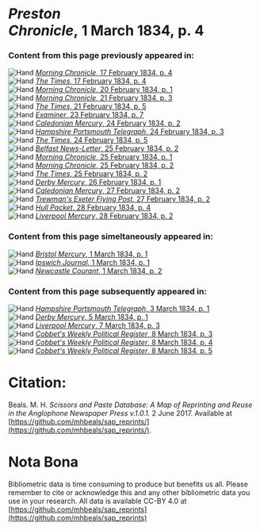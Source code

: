 # *Preston Chronicle*, 1 March 1834, p. 4  
  
### Content from this page previously appeared in:  
![Hand](http://scissorsandpaste.net/wp-content/uploads/2017/06/smallhandpointer.png) [*Morning Chronicle*, 17 February 1834, p. 4](https://mhbeals.github.io/sap_html/Morning-Chronicle/Morning-Chronicle-17-February-1834-p-4)  
![Hand](http://scissorsandpaste.net/wp-content/uploads/2017/06/smallhandpointer.png) [*The Times*, 17 February 1834, p. 4](https://mhbeals.github.io/sap_html/The-Times/The-Times-17-February-1834-p-4)  
![Hand](http://scissorsandpaste.net/wp-content/uploads/2017/06/smallhandpointer.png) [*Morning Chronicle*, 20 February 1834, p. 1](https://mhbeals.github.io/sap_html/Morning-Chronicle/Morning-Chronicle-20-February-1834-p-1)  
![Hand](http://scissorsandpaste.net/wp-content/uploads/2017/06/smallhandpointer.png) [*Morning Chronicle*, 21 February 1834, p. 3](https://mhbeals.github.io/sap_html/Morning-Chronicle/Morning-Chronicle-21-February-1834-p-3)  
![Hand](http://scissorsandpaste.net/wp-content/uploads/2017/06/smallhandpointer.png) [*The Times*, 21 February 1834, p. 5](https://mhbeals.github.io/sap_html/The-Times/The-Times-21-February-1834-p-5)  
![Hand](http://scissorsandpaste.net/wp-content/uploads/2017/06/smallhandpointer.png) [*Examiner*, 23 February 1834, p. 7](https://mhbeals.github.io/sap_html/Examiner/Examiner-23-February-1834-p-7)  
![Hand](http://scissorsandpaste.net/wp-content/uploads/2017/06/smallhandpointer.png) [*Caledonian Mercury*, 24 February 1834, p. 2](https://mhbeals.github.io/sap_html/Caledonian-Mercury/Caledonian-Mercury-24-February-1834-p-2)  
![Hand](http://scissorsandpaste.net/wp-content/uploads/2017/06/smallhandpointer.png) [*Hampshire Portsmouth Telegraph*, 24 February 1834, p. 3](https://mhbeals.github.io/sap_html/Hampshire-Portsmouth-Telegraph/Hampshire-Portsmouth-Telegraph-24-February-1834-p-3)  
![Hand](http://scissorsandpaste.net/wp-content/uploads/2017/06/smallhandpointer.png) [*The Times*, 24 February 1834, p. 5](https://mhbeals.github.io/sap_html/The-Times/The-Times-24-February-1834-p-5)  
![Hand](http://scissorsandpaste.net/wp-content/uploads/2017/06/smallhandpointer.png) [*Belfast News-Letter*, 25 February 1834, p. 2](https://mhbeals.github.io/sap_html/Belfast-News-Letter/Belfast-News-Letter-25-February-1834-p-2)  
![Hand](http://scissorsandpaste.net/wp-content/uploads/2017/06/smallhandpointer.png) [*Morning Chronicle*, 25 February 1834, p. 1](https://mhbeals.github.io/sap_html/Morning-Chronicle/Morning-Chronicle-25-February-1834-p-1)  
![Hand](http://scissorsandpaste.net/wp-content/uploads/2017/06/smallhandpointer.png) [*Morning Chronicle*, 25 February 1834, p. 2](https://mhbeals.github.io/sap_html/Morning-Chronicle/Morning-Chronicle-25-February-1834-p-2)  
![Hand](http://scissorsandpaste.net/wp-content/uploads/2017/06/smallhandpointer.png) [*The Times*, 25 February 1834, p. 2](https://mhbeals.github.io/sap_html/The-Times/The-Times-25-February-1834-p-2)  
![Hand](http://scissorsandpaste.net/wp-content/uploads/2017/06/smallhandpointer.png) [*Derby Mercury*, 26 February 1834, p. 1](https://mhbeals.github.io/sap_html/Derby-Mercury/Derby-Mercury-26-February-1834-p-1)  
![Hand](http://scissorsandpaste.net/wp-content/uploads/2017/06/smallhandpointer.png) [*Caledonian Mercury*, 27 February 1834, p. 2](https://mhbeals.github.io/sap_html/Caledonian-Mercury/Caledonian-Mercury-27-February-1834-p-2)  
![Hand](http://scissorsandpaste.net/wp-content/uploads/2017/06/smallhandpointer.png) [*Trewman's Exeter Flying Post*, 27 February 1834, p. 2](https://mhbeals.github.io/sap_html/Trewman's-Exeter-Flying-Post/Trewman's-Exeter-Flying-Post-27-February-1834-p-2)  
![Hand](http://scissorsandpaste.net/wp-content/uploads/2017/06/smallhandpointer.png) [*Hull Packet*, 28 February 1834, p. 4](https://mhbeals.github.io/sap_html/Hull-Packet/Hull-Packet-28-February-1834-p-4)  
![Hand](http://scissorsandpaste.net/wp-content/uploads/2017/06/smallhandpointer.png) [*Liverpool Mercury*, 28 February 1834, p. 2](https://mhbeals.github.io/sap_html/Liverpool-Mercury/Liverpool-Mercury-28-February-1834-p-2)  
  
### Content from this page simeltaneously appeared in:  
![Hand](http://scissorsandpaste.net/wp-content/uploads/2017/06/smallhandpointer.png) [*Bristol Mercury*, 1 March 1834, p. 1](https://mhbeals.github.io/sap_html/Bristol-Mercury/Bristol-Mercury-1-March-1834-p-1)  
![Hand](http://scissorsandpaste.net/wp-content/uploads/2017/06/smallhandpointer.png) [*Ipswich Journal*, 1 March 1834, p. 1](https://mhbeals.github.io/sap_html/Ipswich-Journal/Ipswich-Journal-1-March-1834-p-1)  
![Hand](http://scissorsandpaste.net/wp-content/uploads/2017/06/smallhandpointer.png) [*Newcastle Courant*, 1 March 1834, p. 2](https://mhbeals.github.io/sap_html/Newcastle-Courant/Newcastle-Courant-1-March-1834-p-2)  
  
### Content from this page subsequently appeared in:  
![Hand](http://scissorsandpaste.net/wp-content/uploads/2017/06/smallhandpointer.png) [*Hampshire Portsmouth Telegraph*, 3 March 1834, p. 1](https://mhbeals.github.io/sap_html/Hampshire-Portsmouth-Telegraph/Hampshire-Portsmouth-Telegraph-3-March-1834-p-1)  
![Hand](http://scissorsandpaste.net/wp-content/uploads/2017/06/smallhandpointer.png) [*Derby Mercury*, 5 March 1834, p. 1](https://mhbeals.github.io/sap_html/Derby-Mercury/Derby-Mercury-5-March-1834-p-1)  
![Hand](http://scissorsandpaste.net/wp-content/uploads/2017/06/smallhandpointer.png) [*Liverpool Mercury*, 7 March 1834, p. 3](https://mhbeals.github.io/sap_html/Liverpool-Mercury/Liverpool-Mercury-7-March-1834-p-3)  
![Hand](http://scissorsandpaste.net/wp-content/uploads/2017/06/smallhandpointer.png) [*Cobbet's Weekly Political Register*, 8 March 1834, p. 3](https://mhbeals.github.io/sap_html/Cobbet's-Weekly-Political-Register/Cobbet's-Weekly-Political-Register-8-March-1834-p-3)  
![Hand](http://scissorsandpaste.net/wp-content/uploads/2017/06/smallhandpointer.png) [*Cobbet's Weekly Political Register*, 8 March 1834, p. 4](https://mhbeals.github.io/sap_html/Cobbet's-Weekly-Political-Register/Cobbet's-Weekly-Political-Register-8-March-1834-p-4)  
![Hand](http://scissorsandpaste.net/wp-content/uploads/2017/06/smallhandpointer.png) [*Cobbet's Weekly Political Register*, 8 March 1834, p. 5](https://mhbeals.github.io/sap_html/Cobbet's-Weekly-Political-Register/Cobbet's-Weekly-Political-Register-8-March-1834-p-5)  


# Citation: 

Beals. M. H. *Scissors and Paste Database: A Map of Reprinting and Reuse in the Anglophone Newspaper Press v.1.0.1.* 2 June 2017. Available at [https://github.com/mhbeals/sap_reprints/](https://github.com/mhbeals/sap_reprints/). 

# Nota Bona

Bibliometric data is time consuming to produce but benefits us all. Please remember to cite or acknowledge this and any other bibliometric data you use in your research. All data is available CC-BY 4.0 at [https://github.com/mhbeals/sap_reprints](https://github.com/mhbeals/sap_reprints)